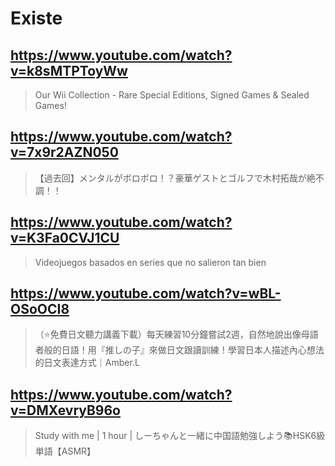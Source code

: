# Existe

## https://www.youtube.com/watch?v=k8sMTPToyWw

> Our Wii Collection - Rare Special Editions, Signed Games & Sealed Games! 

## https://www.youtube.com/watch?v=7x9r2AZN050 

> 【過去回】メンタルがボロボロ！？豪華ゲストとゴルフで木村拓哉が絶不調！！ 

## https://www.youtube.com/watch?v=K3Fa0CVJ1CU

> Videojuegos basados en series que no salieron tan bien

## https://www.youtube.com/watch?v=wBL-OSoOCI8

> （⭐️免費日文聽力講義下載）每天練習10分鐘嘗試2週，自然地說出像母語者般的日語！用『推しの子』來做日文跟讀訓練！學習日本人描述內心想法的日文表達方式｜Amber.L

## https://www.youtube.com/watch?v=DMXevryB96o

> Study with me | 1 hour | しーちゃんと一緒に中国語勉強しよう📚HSK6級単語【ASMR】 

